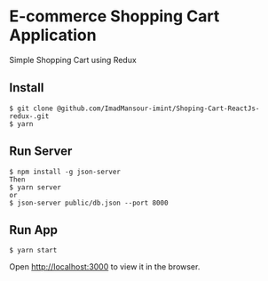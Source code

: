 # E-commerce Shopping Cart Application
Simple Shopping Cart using Redux



## Install
```
$ git clone @github.com/ImadMansour-imint/Shoping-Cart-ReactJs-redux-.git
$ yarn
```

## Run Server
```
$ npm install -g json-server
Then
$ yarn server
or
$ json-server public/db.json --port 8000
```

## Run App
```
$ yarn start
```
Open [http://localhost:3000](http://localhost:3000) to view it in the browser.
